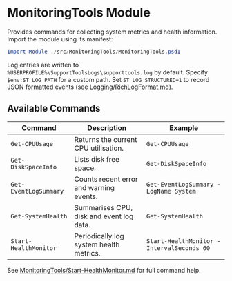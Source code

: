 # MonitoringTools Module

Provides commands for collecting system metrics and health information.
Import the module using its manifest:

```powershell
Import-Module ./src/MonitoringTools/MonitoringTools.psd1
```

Log entries are written to `%USERPROFILE%\SupportToolsLogs\supporttools.log` by default. Specify `$env:ST_LOG_PATH` for a custom path. Set `ST_LOG_STRUCTURED=1` to record JSON formatted events (see [Logging/RichLogFormat.md](Logging/RichLogFormat.md)).

## Available Commands

| Command | Description | Example |
|---------|-------------|---------|
| `Get-CPUUsage` | Returns the current CPU utilisation. | `Get-CPUUsage` |
| `Get-DiskSpaceInfo` | Lists disk free space. | `Get-DiskSpaceInfo` |
| `Get-EventLogSummary` | Counts recent error and warning events. | `Get-EventLogSummary -LogName System` |
| `Get-SystemHealth` | Summarises CPU, disk and event log data. | `Get-SystemHealth` |
| `Start-HealthMonitor` | Periodically log system health metrics. | `Start-HealthMonitor -IntervalSeconds 60` |

See [MonitoringTools/Start-HealthMonitor.md](MonitoringTools/Start-HealthMonitor.md) for full command help.
